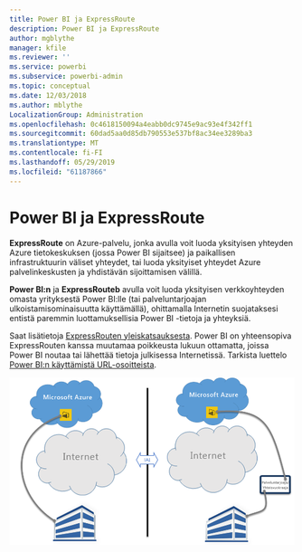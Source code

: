 ```yaml
---
title: Power BI ja ExpressRoute
description: Power BI ja ExpressRoute
author: mgblythe
manager: kfile
ms.reviewer: ''
ms.service: powerbi
ms.subservice: powerbi-admin
ms.topic: conceptual
ms.date: 12/03/2018
ms.author: mblythe
LocalizationGroup: Administration
ms.openlocfilehash: 0c4618150094a4eabb0dc9745e9ac93e4f342ff1
ms.sourcegitcommit: 60dad5aa0d85db790553e537bf8ac34ee3289ba3
ms.translationtype: MT
ms.contentlocale: fi-FI
ms.lasthandoff: 05/29/2019
ms.locfileid: "61187866"
---
```

# <a name="power-bi-and-expressroute"></a>Power BI ja ExpressRoute

**ExpressRoute** on Azure-palvelu, jonka avulla voit luoda yksityisen yhteyden Azure tietokeskuksen (jossa Power BI sijaitsee) ja paikallisen infrastruktuurin väliset yhteydet, tai luoda yksityiset yhteydet Azure palvelinkeskusten ja yhdistävän sijoittamisen välillä.

**Power BI:n** ja **ExpressRouteb** avulla voit luoda yksityisen verkkoyhteyden omasta yrityksestä Power BI:lle (tai palveluntarjoajan ulkoistamisominaisuutta käyttämällä), ohittamalla Internetin suojataksesi entistä paremmin luottamuksellisia Power BI -tietoja ja yhteyksiä.

Saat lisätietoja [ExpressRouten yleiskatsauksesta](/azure/expressroute/expressroute-introduction). Power BI on yhteensopiva ExpressRouten kanssa muutamaa poikkeusta lukuun ottamatta, joissa Power BI noutaa tai lähettää tietoja julkisessa Internetissä. Tarkista luettelo [Power BI:n käyttämistä URL-osoitteista](power-bi-whitelist-urls.md).

![ExpressRoute-kaavio](media/service-admin-power-bi-expressroute/pbi_expressroute_1.png)